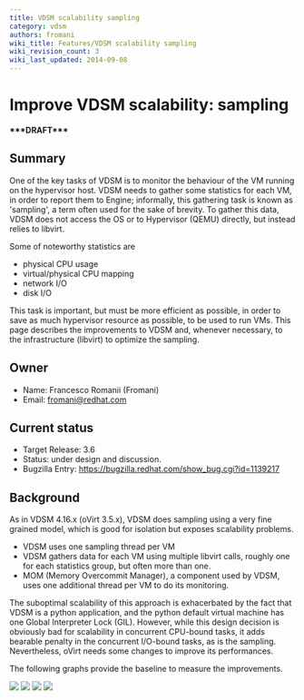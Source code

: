 ```yaml
---
title: VDSM scalability sampling
category: vdsm
authors: fromani
wiki_title: Features/VDSM scalability sampling
wiki_revision_count: 3
wiki_last_updated: 2014-09-08
---
```


# Improve VDSM scalability: sampling

**\*\*\*DRAFT\*\*\***

## Summary

One of the key tasks of VDSM is to monitor the behaviour of the VM running on the hypervisor host. VDSM needs to gather some statistics for each VM, in order to report them to Engine; informally, this gathering task is known as 'sampling', a term often used for the sake of brevity. To gather this data, VDSM does not access the OS or to Hypervisor (QEMU) directly, but instead relies to libvirt.

Some of noteworthy statistics are

*   physical CPU usage
*   virtual/physical CPU mapping
*   network I/O
*   disk I/O

This task is important, but must be more efficient as possible, in order to save as much hypervisor resource as possible, to be used to run VMs. This page describes the improvements to VDSM and, whenever necessary, to the infrastructure (libvirt) to optimize the sampling.

## Owner

*   Name: Francesco Romanii (Fromani)
*   Email: <fromani@redhat.com>

## Current status

*   Target Release: 3.6
*   Status: under design and discussion.
*   Bugzilla Entry: <https://bugzilla.redhat.com/show_bug.cgi?id=1139217>

## Background

As in VDSM 4.16.x (oVirt 3.5.x), VDSM does sampling using a very fine grained model, which is good for isolation but exposes scalability problems.

*   VDSM uses one sampling thread per VM
*   VDSM gathers data for each VM using multiple libvirt calls, roughly one for each statistics group, but often more than one.
*   MOM (Memory Overcommit Manager), a component used by VDSM, uses one additional thread per VM to do its monitoring.

The suboptimal scalability of this approach is exhacerbated by the fact that VDSM is a python application, and the python default virtual machine has one Global Interpreter Lock (GIL). However, while this design decision is obviously bad for scalability in concurrent CPU-bound tasks, it adds bearable penalty in the concurrent I/O-bound tasks, as is the sampling. Nevertheless, oVirt needs some changes to improve its performances.

The following graphs provide the baseline to measure the improvements.

![](/images/wiki/VDSM_35x_sampling_baseline_cpu_65.png) ![](/images/wiki/VDSM_35x_sampling_baseline_cpu_70.png) ![](/images/wiki/VDSM_35x_sampling_baseline_mem_65.png) ![](/images/wiki/VDSM_35x_sampling_baseline_mem_70.png)
